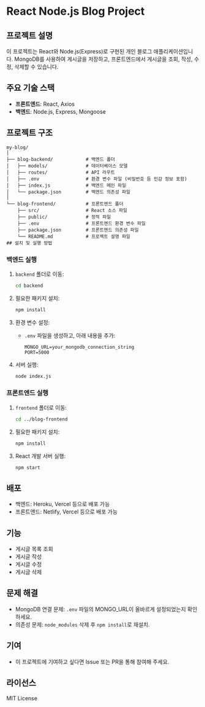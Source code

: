 # React Node.js Blog Project

## 프로젝트 설명
이 프로젝트는 React와 Node.js(Express)로 구현된 개인 블로그 애플리케이션입니다. MongoDB를 사용하여 게시글을 저장하고, 프론트엔드에서 게시글을 조회, 작성, 수정, 삭제할 수 있습니다.

## 주요 기술 스택
- **프론트엔드**: React, Axios
- **백엔드**: Node.js, Express, Mongoose
## 프로젝트 구조
```plaintext
my-blog/
│
├── blog-backend/            # 백엔드 폴더
│   ├── models/              # 데이터베이스 모델
│   ├── routes/              # API 라우트
│   ├── .env                 # 환경 변수 파일 (비밀번호 등 민감 정보 포함)
│   ├── index.js             # 백엔드 메인 파일
│   └── package.json         # 백엔드 의존성 파일
│
└── blog-frontend/           # 프론트엔드 폴더
    ├── src/                 # React 소스 파일
    ├── public/              # 정적 파일
    ├── .env                 # 프론트엔드 환경 변수 파일
    ├── package.json         # 프론트엔드 의존성 파일
    └── README.md            # 프로젝트 설명 파일
## 설치 및 실행 방법
```

### 백엔드 실행
1. `backend` 폴더로 이동:
   ```bash
   cd backend
   ```

2. 필요한 패키지 설치:
   ```bash
   npm install
   ```

3. 환경 변수 설정:
   - `.env` 파일을 생성하고, 아래 내용을 추가:
     ```plaintext
     MONGO_URL=your_mongodb_connection_string
     PORT=5000
     ```

4. 서버 실행:
   ```bash
   node index.js
   ```

### 프론트엔드 실행
1. `frontend` 폴더로 이동:
   ```bash
   cd ../blog-frontend
   ```

2. 필요한 패키지 설치:
   ```bash
   npm install
   ```

3. React 개발 서버 실행:
   ```bash
   npm start
   ```

## 배포
- 백엔드: Heroku, Vercel 등으로 배포 가능
- 프론트엔드: Netlify, Vercel 등으로 배포 가능

## 기능
- 게시글 목록 조회
- 게시글 작성
- 게시글 수정
- 게시글 삭제

## 문제 해결
- MongoDB 연결 문제: `.env` 파일의 MONGO_URL이 올바르게 설정되었는지 확인하세요.
- 의존성 문제: `node_modules` 삭제 후 `npm install`로 재설치.

## 기여
- 이 프로젝트에 기여하고 싶다면 Issue 또는 PR을 통해 참여해 주세요.

## 라이선스
MIT License
```